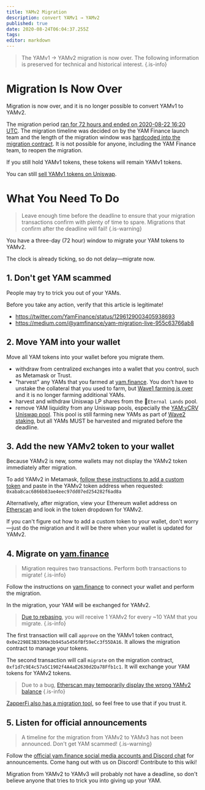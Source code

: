 ```yaml
---
title: YAMv2 Migration
description: convert YAMv1 → YAMv2
published: true
date: 2020-08-24T06:04:37.255Z
tags: 
editor: markdown
---
```



> The YAMv1 → YAMv2 migration is now over. The following information is preserved for technical and historical interest.
{.is-info}



# Migration Is Now Over

Migration is now over, and it is no longer possible to convert YAMv1 to YAMv2.

The migration period [ran for 72 hours and ended on 2020-08-22 16:20 UTC](https://medium.com/@yamfinance/yam-migration-live-955c63766ab8).  The migration timeline was decided on by the YAM Finance launch team and the length of the migration window was [hardcoded into the migration contract](https://etherscan.io/address/0xf1d7c9E4c57a5C1902f4A4aE2630d2Da78Ffb1c1#readContract).  It is not possible for anyone, including the YAM Finance team, to reopen the migration.

If you still hold YAMv1 tokens, these tokens will remain YAMv1 tokens.

You can still [sell YAMv1 tokens on Uniswap](/markets).




# What You Need To Do

> Leave enough time before the deadline to ensure that your migration transactions confirm with plenty of time to spare.  Migrations that confirm after the deadline will fail!
{.is-warning}

You have a three-day (72 hour) window to migrate your YAM tokens to YAMv2.

The clock is already ticking, so do not delay—migrate now.


## 1. Don't get YAM scammed

People may try to trick you out of your YAMs.

Before you take any action, verify that this article is legitimate!

- https://twitter.com/YamFinance/status/1296129003405938693
- https://medium.com/@yamfinance/yam-migration-live-955c63766ab8

## 2. Move YAM into your wallet

Move all YAM tokens into your wallet before you migrate them.

- withdraw from centralized exchanges into a wallet that you control, such as Metamask or Trust.
- "harvest" any YAMs that you farmed at [yam.finance](https://yam.finance/farms).  You don't have to unstake the collateral that you used to farm, but [Wave1 farming is over](/stakedrop) and it is no longer farming additional YAMs.
- harvest and withdraw Uniswap LP shares from the :rainbow:`Eternal Lands` pool.
- remove YAM liquidity from any Uniswap pools, especially the [YAM:yCRV Uniswap pool](https://app.uniswap.org/#/remove/0x0e2298e3b3390e3b945a5456fbf59ecc3f55da16/0xdf5e0e81dff6faf3a7e52ba697820c5e32d806a8).  This pool is still farming new YAMs as part of [Wave2 staking](/stakedrop-uniswap), but all YAMs MUST be harvested and migrated before the deadline.

## 3. Add the new YAMv2 token to your wallet

Because YAMv2 is new, some wallets may not display the YAMv2 token immediately after migration.

To add YAMv2 in Metamask, [follow these instructions to add a custom token](https://metamask.zendesk.com/hc/en-us/articles/360015489031-How-to-View-See-Your-Tokens-in-Metamask) and paste in the YAMv2 token address when requested: `0xaba8cac6866b83ae4eec97dd07ed254282f6ad8a`

Alternatively, after migration, view your Ethereum wallet address on [Etherscan](https://etherscan.io) and look in the token dropdown for YAMv2.

If you can't figure out how to add a custom token to your wallet, don't worry—just do the migration and it will be there when your wallet is updated for YAMv2.


## 4. Migrate on [yam.finance](https://yam.finance)

> Migration requires two transactions.  Perform both transactions to migrate!
{.is-info}

Follow the instructions on [yam.finance](https://yam.finance) to connect your wallet and perform the migration.

In the migration, your YAM will be exchanged for YAMv2.

> [Due to rebasing](/rebase), you will receive 1 YAMv2 for every ~10 YAM that you migrate.
{.is-info}

The first transaction will call `approve` on the YAMv1 token contract, `0x0e2298E3B3390e3b945a5456fBf59eCc3f55DA16`.  It allows the migration contract to manage your tokens.

The second transaction will call `migrate` on the migration contract, `0xf1d7c9E4c57a5C1902f4A4aE2630d2Da78Ffb1c1`.  It will exchange your YAM tokens for YAMv2 tokens.

> Due to a bug, [Etherscan may temporarily display the wrong YAMv2 balance](https://twitter.com/YamFinance/status/1296141830816509953)
{.is-info}

[ZapperFi also has a migration tool](https://twitter.com/zapper_fi/status/1296208943828602882), so feel free to use that if you trust it.

## 5. Listen for official announcements

> A timeline for the migration from YAMv2 to YAMv3 has not been announced.  Don't get YAM scammed!
{.is-warning}

Follow the [official yam.finance social media accounts and Discord chat](/team) for announcements.  Come hang out with us on Discord!  Contribute to this wiki!

Migration from YAMv2 to YAMv3 will probably not have a deadline, so don't believe anyone that tries to trick you into giving up your YAM.








